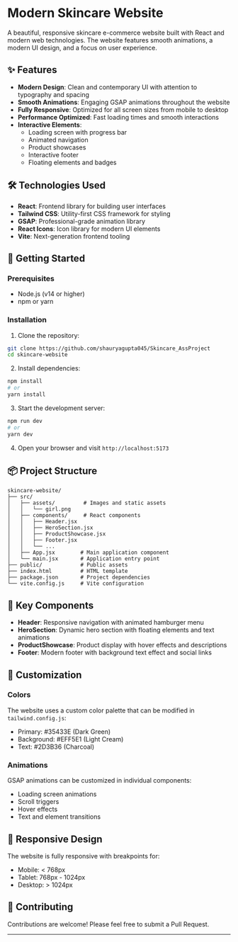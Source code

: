 # Modern Skincare Website

A beautiful, responsive skincare e-commerce website built with React and modern web technologies. The website features smooth animations, a modern UI design, and a focus on user experience.


## ✨ Features

- **Modern Design**: Clean and contemporary UI with attention to typography and spacing
- **Smooth Animations**: Engaging GSAP animations throughout the website
- **Fully Responsive**: Optimized for all screen sizes from mobile to desktop
- **Performance Optimized**: Fast loading times and smooth interactions
- **Interactive Elements**: 
  - Loading screen with progress bar
  - Animated navigation
  - Product showcases
  - Interactive footer
  - Floating elements and badges

## 🛠️ Technologies Used

- **React**: Frontend library for building user interfaces
- **Tailwind CSS**: Utility-first CSS framework for styling
- **GSAP**: Professional-grade animation library
- **React Icons**: Icon library for modern UI elements
- **Vite**: Next-generation frontend tooling

## 🚀 Getting Started

### Prerequisites

- Node.js (v14 or higher)
- npm or yarn

### Installation

1. Clone the repository:
```bash
git clone https://github.com/shauryagupta045/Skincare_AssProject
cd skincare-website
```

2. Install dependencies:
```bash
npm install
# or
yarn install
```

3. Start the development server:
```bash
npm run dev
# or
yarn dev
```

4. Open your browser and visit `http://localhost:5173`

## 📦 Project Structure

```
skincare-website/
├── src/
│   ├── assets/         # Images and static assets
│   │   └── girl.png
│   ├── components/     # React components
│   │   ├── Header.jsx
│   │   ├── HeroSection.jsx
│   │   ├── ProductShowcase.jsx
│   │   ├── Footer.jsx
│   │   └── ...
│   ├── App.jsx        # Main application component
│   └── main.jsx       # Application entry point
├── public/            # Public assets
├── index.html         # HTML template
├── package.json       # Project dependencies
└── vite.config.js     # Vite configuration
```

## 🎨 Key Components

- **Header**: Responsive navigation with animated hamburger menu
- **HeroSection**: Dynamic hero section with floating elements and text animations
- **ProductShowcase**: Product display with hover effects and descriptions
- **Footer**: Modern footer with background text effect and social links

## 🔧 Customization

### Colors
The website uses a custom color palette that can be modified in `tailwind.config.js`:
- Primary: #35433E (Dark Green)
- Background: #EFF5E1 (Light Cream)
- Text: #2D3B36 (Charcoal)

### Animations
GSAP animations can be customized in individual components:
- Loading screen animations
- Scroll triggers
- Hover effects
- Text and element transitions

## 📱 Responsive Design

The website is fully responsive with breakpoints for:
- Mobile: < 768px
- Tablet: 768px - 1024px
- Desktop: > 1024px

## 🤝 Contributing

Contributions are welcome! Please feel free to submit a Pull Request.



---

